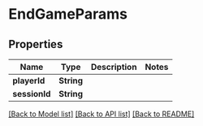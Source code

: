 # EndGameParams

## Properties
Name | Type | Description | Notes
------------ | ------------- | ------------- | -------------
**playerId** | **String** |  | 
**sessionId** | **String** |  | 

[[Back to Model list]](../README.md#documentation-for-models) [[Back to API list]](../README.md#documentation-for-api-endpoints) [[Back to README]](../README.md)


